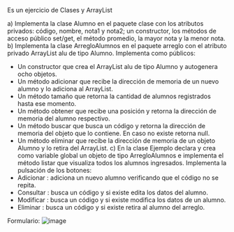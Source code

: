 Es un ejercicio de Clases y ArrayList

a) Implementa la clase Alumno en el paquete clase con los atributos privados: código, nombre, nota1 y nota2; un
constructor, los métodos de acceso público set/get, el método promedio, la mayor nota y la menor nota.
b) Implementa la clase ArregloAlumnos en el paquete arreglo con el atributo privado ArrayList alu de tipo Alumno.
Implementa como públicos:
- Un constructor que crea el ArrayList alu de tipo Alumno y autogenera ocho objetos.
- Un método adicionar que recibe la dirección de memoria de un nuevo alumno y lo adiciona al ArrayList.
- Un método tamaño que retorna la cantidad de alumnos registrados hasta ese momento.
- Un método obtener que recibe una posición y retorna la dirección de memoria del alumno respectivo.
- Un método buscar que busca un código y retorna la dirección de memoria del objeto que lo contiene.
En caso no existe retorna null.
- Un método eliminar que recibe la dirección de memoria de un objeto Alumno y lo retira del ArrayList.
c) En la clase Ejemplo declara y crea como variable global un objeto de tipo ArregloAlumnos e implementa el
método listar que visualiza todos los alumnos ingresados.
Implementa la pulsación de los botones:
- Adicionar : adiciona un nuevo alumno verificando que el código no se repita.
- Consultar : busca un código y si existe edita los datos del alumno.
- Modificar : busca un código y si existe modifica los datos de un alumno.
- Eliminar : busca un código y si existe retira al alumno del arreglo.

Formulario:
![image](https://github.com/antonylsalazarr/ArrayList/assets/149880665/7c200d8a-7ad8-4d02-9da5-68ad2b985377)
